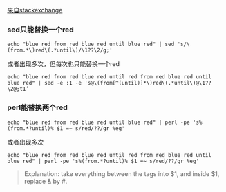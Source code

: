 [来自stackexchange](http://unix.stackexchange.com/questions/152621/replace-specified-character-between-two-strings)

### sed只能替换一个red

```
echo "blue red from red blue red until blue red" | sed 's/\(from.*\)red\(.*until\)/\1??\2/g;'
```
或者出现多次，但每次也只能替换一个red

```
echo "blue red from red blue red until red from red blue red until blue red" | sed -e :1 -e 's@\(from[^(until)]*\)red\(.*until\)@\1??\2@;t1’
```

### perl能替换两个red

```
echo "blue red from red blue red until blue red" | perl -pe 's%(from.*?until)% $1 =~ s/red/??/gr %eg'
```
或者出现多次

```
echo "blue red from red blue red until red from red blue red until blue red" | perl -pe 's%(from.*?until)% $1 =~ s/red/??/gr %eg'
```
> Explanation: take everything between the <ex> tags into $1, and inside $1, replace & by #.
